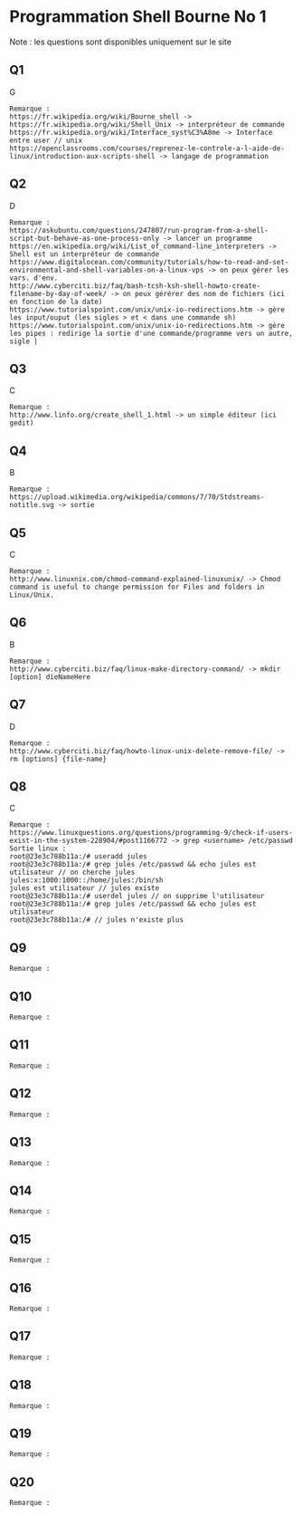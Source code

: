 # Programmation Shell Bourne No 1

Note : les questions sont disponibles uniquement sur le site

## Q1
G
```
Remarque : 
https://fr.wikipedia.org/wiki/Bourne_shell -> https://fr.wikipedia.org/wiki/Shell_Unix -> interpréteur de commande
https://fr.wikipedia.org/wiki/Interface_syst%C3%A8me -> Interface entre user // unix
https://openclassrooms.com/courses/reprenez-le-controle-a-l-aide-de-linux/introduction-aux-scripts-shell -> langage de programmation
```

## Q2
D

```
Remarque : 
https://askubuntu.com/questions/247807/run-program-from-a-shell-script-but-behave-as-one-process-only -> lancer un programme
https://en.wikipedia.org/wiki/List_of_command-line_interpreters -> Shell est un interpréteur de commande
https://www.digitalocean.com/community/tutorials/how-to-read-and-set-environmental-and-shell-variables-on-a-linux-vps -> on peux gérer les vars. d'env.
http://www.cyberciti.biz/faq/bash-tcsh-ksh-shell-howto-create-filename-by-day-of-week/ -> on peux gérérer des nom de fichiers (ici en fonction de la date)
https://www.tutorialspoint.com/unix/unix-io-redirections.htm -> gère les input/ouput (les sigles > et < dans une commande sh)
https://www.tutorialspoint.com/unix/unix-io-redirections.htm -> gère les pipes : redirige la sortie d'une commande/programme vers un autre, sigle |
```


## Q3
C

```
Remarque : 
http://www.linfo.org/create_shell_1.html -> un simple éditeur (ici gedit)
```


## Q4
B

```
Remarque : 
https://upload.wikimedia.org/wikipedia/commons/7/70/Stdstreams-notitle.svg -> sortie
```


## Q5
C

```
Remarque : 
http://www.linuxnix.com/chmod-command-explained-linuxunix/ -> Chmod command is useful to change permission for Files and folders in Linux/Unix.
```


## Q6
B

```
Remarque : 
http://www.cyberciti.biz/faq/linux-make-directory-command/ -> mkdir [option] dieNameHere
```


## Q7
D

```
Remarque : 
http://www.cyberciti.biz/faq/howto-linux-unix-delete-remove-file/ -> rm [options] {file-name}
```


## Q8
C

```
Remarque : 
https://www.linuxquestions.org/questions/programming-9/check-if-users-exist-in-the-system-228904/#post1166772 -> grep <username> /etc/passwd
Sortie linux :
root@23e3c788b11a:/# useradd jules
root@23e3c788b11a:/# grep jules /etc/passwd && echo jules est utilisateur // on cherche jules
jules:x:1000:1000::/home/jules:/bin/sh
jules est utilisateur // jules existe
root@23e3c788b11a:/# userdel jules // on supprime l'utilisateur
root@23e3c788b11a:/# grep jules /etc/passwd && echo jules est utilisateur
root@23e3c788b11a:/# // jules n'existe plus
```


## Q9


```
Remarque : 
```


## Q10


```
Remarque : 
```


## Q11


```
Remarque : 
```


## Q12


```
Remarque : 
```


## Q13


```
Remarque : 
```


## Q14


```
Remarque : 
```


## Q15


```
Remarque : 
```


## Q16


```
Remarque : 
```


## Q17


```
Remarque : 
```


## Q18


```
Remarque : 
```


## Q19


```
Remarque : 
```


## Q20


```
Remarque : 
```